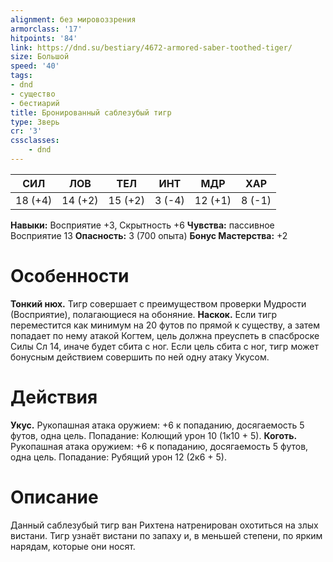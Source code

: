 ```yaml
---
alignment: без мировоззрения
armorclass: '17'
hitpoints: '84'
link: https://dnd.su/bestiary/4672-armored-saber-toothed-tiger/
size: Большой
speed: '40'
tags:
- dnd
- существо
- бестиарий
title: Бронированный саблезубый тигр
type: Зверь
cr: '3'
cssclasses:
    - dnd
---
```



| СИЛ | ЛОВ | ТЕЛ | ИНТ | МДР | ХАР |
|---|---|---|---|---|---|
| 18 (+4) | 14 (+2) | 15 (+2) | 3 (-4) | 12 (+1) | 8 (-1) |
**Навыки:** Восприятие +3, Скрытность +6
**Чувства:** пассивное Восприятие 13
**Опасность:** 3 (700 опыта)
**Бонус Мастерства:** +2


# Особенности
**Тонкий нюх.** Тигр совершает с преимуществом проверки Мудрости (Восприятие), полагающиеся на обоняние.
**Наскок.** Если тигр переместится как минимум на 20 футов по прямой к существу, а затем попадает по нему атакой Когтем, цель должна преуспеть в спасброске Силы Сл 14, иначе будет сбита с ног. Если цель сбита с ног, тигр может бонусным действием совершить по ней одну атаку Укусом.


# Действия
**Укус.** Рукопашная атака оружием: +6 к попаданию, досягаемость 5 футов, одна цель. Попадание: Колющий урон 10 (1к10 + 5).
**Коготь.** Рукопашная атака оружием: +6 к попаданию, досягаемость 5 футов, одна цель. Попадание: Рубящий урон 12 (2к6 + 5).


# Описание
Данный саблезубый тигр ван Рихтена натренирован охотиться на злых вистани. Тигр узнаёт вистани по запаху и, в меньшей степени, по ярким нарядам, которые они носят.